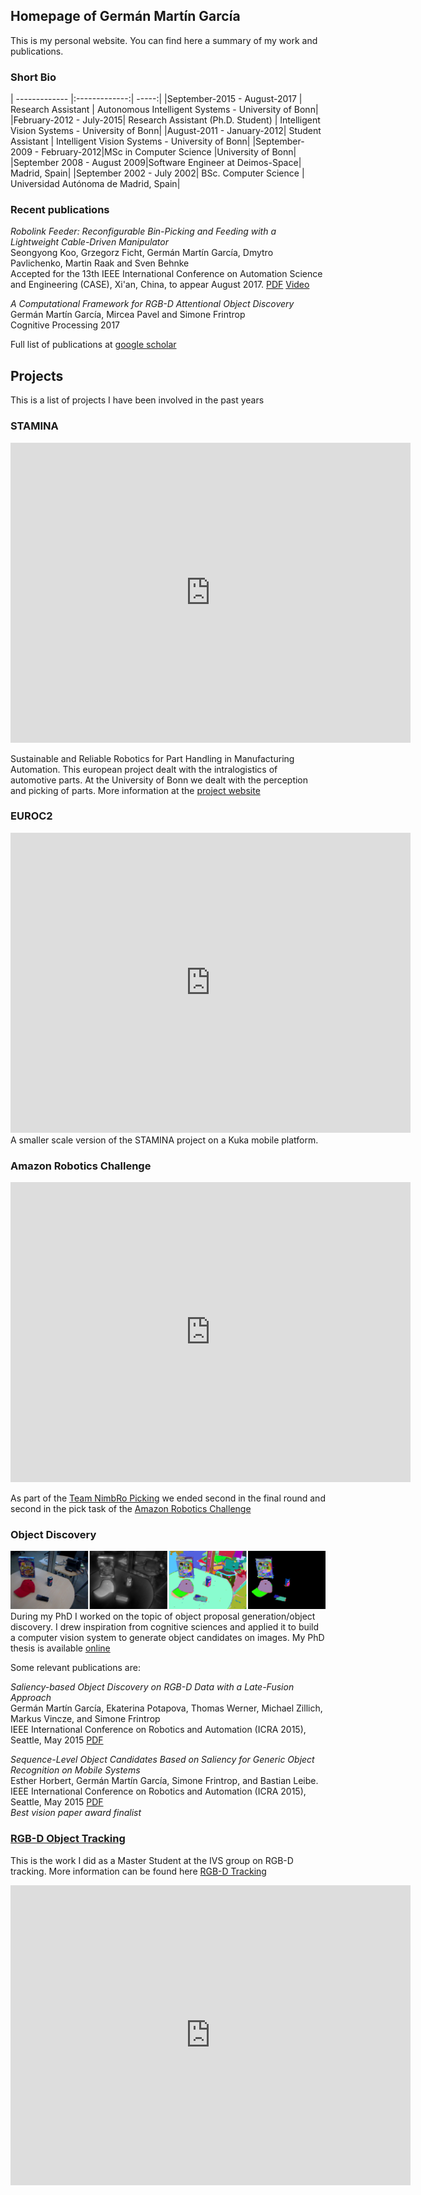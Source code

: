 ## Homepage of Germán Martín García

This is my personal website. You can find here a summary of my work and publications.

### Short Bio

| ------------- |:-------------:| -----:|
|September-2015 - August-2017 | Research Assistant | Autonomous Intelligent Systems - University of Bonn|
|February-2012 - July-2015| Research Assistant (Ph.D. Student) | Intelligent Vision Systems - University of Bonn|
|August-2011 - January-2012| Student Assistant | Intelligent Vision Systems - University of Bonn|
|September-2009 - February-2012|MSc in Computer Science |University of Bonn|
|September 2008 - August 2009|Software Engineer at Deimos-Space| Madrid, Spain|
|September 2002 - July 2002| BSc. Computer Science | Universidad Autónoma de Madrid, Spain|


### Recent publications

_Robolink Feeder: Reconfigurable Bin-Picking and Feeding with a Lightweight Cable-Driven Manipulator_ <br/>
Seongyong Koo, Grzegorz Ficht, Germán Martín García, Dmytro Pavlichenko, Martin Raak and Sven Behnke	<br/>
Accepted for the 13th IEEE International Conference on Automation Science and Engineering (CASE), Xi'an, China, to appear August 2017.
[PDF](http://ais.uni-bonn.de/papers/CASE_2017_Koo.pdf)
[Video](http://ais.uni-bonn.de/videos/CASE_2017_Koo.mp4)

_A Computational Framework for RGB-D Attentional Object Discovery_<br/>
Germán Martín García, Mircea Pavel and Simone Frintrop<br/>
Cognitive Processing 2017

Full list of publications at [google scholar](https://scholar.google.de/citations?user=QFBQjH0AAAAJ&hl=en)

## Projects 

This is a list of projects I have been involved in the past years

### STAMINA
<iframe src="https://www.youtube.com/embed/OInHDueqnQ8?rel=0" width="640" height="480" frameborder="0" webkitallowfullscreen mozallowfullscreen allowfullscreen> </iframe>
<p>Sustainable and Reliable Robotics for Part Handling in Manufacturing Automation. This european project dealt with the intralogistics of automotive parts. At the University of Bonn we dealt with the perception and picking of parts. More information at the <a href="http://www.ais.uni-bonn.de/STAMINA/">project website</a> </p>

### EUROC2
<iframe src="https://www.youtube.com/embed/Q-U5UZBWUOU?rel=0" width="640" height="480" frameborder="0" webkitallowfullscreen mozallowfullscreen allowfullscreen> </iframe>
A smaller scale version of the STAMINA project on a Kuka mobile platform.

### Amazon Robotics Challenge

<iframe src="https://www.youtube.com/embed/1QqQLq5hsN4?rel=0" width="640" height="480" frameborder="0" webkitallowfullscreen mozallowfullscreen allowfullscreen> </iframe>
<p>As part of the <a href="https://www.ais.uni-bonn.de/nimbro/Picking/index.html">Team NimbRo Picking</a> we ended second in the final round and second in the pick task of the <a href="https://www.amazonrobotics.com/#/roboticschallenge">Amazon Robotics Challenge</a> </p>


### Object Discovery
![](concept.png)
During my PhD I worked on the topic of object proposal generation/object discovery. I drew inspiration from cognitive sciences and applied it to build a computer vision system to generate object candidates on images. My PhD thesis is available [online](http://hss.ulb.uni-bonn.de/2016/4426/4426.htm)

Some relevant publications are:

_Saliency-based Object Discovery on RGB-D Data with a Late-Fusion Approach_<br/>
Germán Martín García, Ekaterina Potapova, Thomas Werner, Michael Zillich, Markus Vincze, and Simone Frintrop<br/> IEEE International Conference on Robotics and Automation (ICRA 2015), Seattle, May 2015 [PDF](http://pages.iai.uni-bonn.de/frintrop_simone/paper/gmg-etal-ICRA2015.pdf)

_Sequence-Level Object Candidates Based on Saliency for Generic Object Recognition on Mobile Systems_ <br/>
Esther Horbert, Germán Martín García, Simone Frintrop, and Bastian Leibe.<br/> IEEE International Conference on Robotics and Automation (ICRA 2015), Seattle, May 2015  [PDF](http://pages.iai.uni-bonn.de/frintrop_simone/paper/horbert-etal-ICRA2015.pdf)<br/>
_Best vision paper award finalist_


### [RGB-D Object Tracking](tracking.md)
This is the work I did as a Master Student at the IVS group on RGB-D tracking. More information can be found here [RGB-D Tracking](tracking.md)

<iframe src="https://player.vimeo.com/video/33781357" width="640" height="480" frameborder="0" webkitallowfullscreen mozallowfullscreen allowfullscreen> </iframe>


<script>
  (function(i,s,o,g,r,a,m){i['GoogleAnalyticsObject']=r;i[r]=i[r]||function(){
  (i[r].q=i[r].q||[]).push(arguments)},i[r].l=1*new Date();a=s.createElement(o),
  m=s.getElementsByTagName(o)[0];a.async=1;a.src=g;m.parentNode.insertBefore(a,m)
  })(window,document,'script','https://www.google-analytics.com/analytics.js','ga');

  ga('create', 'UA-105312259-1', 'auto');
  ga('send', 'pageview');
</script>
